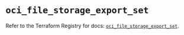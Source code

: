 # `oci_file_storage_export_set`

Refer to the Terraform Registry for docs: [`oci_file_storage_export_set`](https://registry.terraform.io/providers/oracle/oci/6.18.0/docs/resources/file_storage_export_set).
